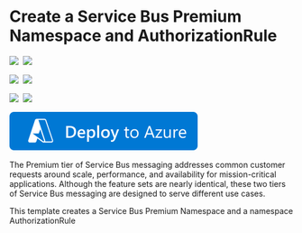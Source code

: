 # Create a Service Bus Premium Namespace and AuthorizationRule

<IMG SRC="https://azurequickstartsservice.blob.core.windows.net/badges/101-servicebus-pn-ar/PublicLastTestDate.svg" />&nbsp;
<IMG SRC="https://azurequickstartsservice.blob.core.windows.net/badges/101-servicebus-pn-ar/PublicDeployment.svg" />&nbsp;

<IMG SRC="https://azurequickstartsservice.blob.core.windows.net/badges/101-servicebus-pn-ar/FairfaxLastTestDate.svg" />&nbsp;
<IMG SRC="https://azurequickstartsservice.blob.core.windows.net/badges/101-servicebus-pn-ar/FairfaxDeployment.svg" />&nbsp;

<IMG SRC="https://azurequickstartsservice.blob.core.windows.net/badges/101-servicebus-pn-ar/BestPracticeResult.svg" />&nbsp;
<IMG SRC="https://azurequickstartsservice.blob.core.windows.net/badges/101-servicebus-pn-ar/CredScanResult.svg" />&nbsp;

<a href="https://portal.azure.com/#create/Microsoft.Template/uri/https%3A%2F%2Fraw.githubusercontent.com%2FAzure%2Fazure-quickstart-templates%2Fmaster%2F101-servicebus-pn-ar%2Fazuredeploy.json" target="_blank">
    <img src="https://raw.githubusercontent.com/Azure/azure-quickstart-templates/master/1-CONTRIBUTION-GUIDE/images/deploytoazure.svg"/>
</a>

The Premium tier of Service Bus messaging addresses common customer requests around scale, performance, and availability for mission-critical applications. Although the feature sets are nearly identical, these two tiers of Service Bus messaging are designed to serve different use cases.

This template creates a Service Bus Premium Namespace and a namespace AuthorizationRule

